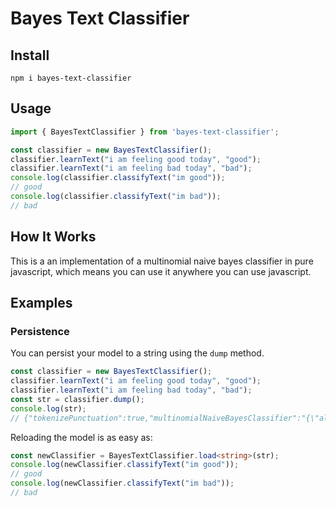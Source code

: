 # Bayes Text Classifier

## Install

```
npm i bayes-text-classifier
```

## Usage

```typescript
import { BayesTextClassifier } from 'bayes-text-classifier';

const classifier = new BayesTextClassifier();
classifier.learnText("i am feeling good today", "good");
classifier.learnText("i am feeling bad today", "bad");
console.log(classifier.classifyText("im good"));
// good
console.log(classifier.classifyText("im bad"));
// bad
```

## How It Works

This is a an implementation of a multinomial naive bayes classifier in pure javascript, which means you can use it anywhere you can use javascript.


## Examples

### Persistence

You can persist your model to a string using the `dump` method.

```typescript
const classifier = new BayesTextClassifier();
classifier.learnText("i am feeling good today", "good");
classifier.learnText("i am feeling bad today", "bad");
const str = classifier.dump();
console.log(str);
// {"tokenizePunctuation":true,"multinomialNaiveBayesClassifier":"{\"alpha\":1e-9,\"classRelativeFeatureFrequencies\":[[\"good\",\"[[\\\"i\\\",1],[\\\"am\\\",1],[\\\"feeling\\\",1],[\\\"good\\\",1],[\\\"today\\\",1]]\"],[\"bad\",\"[[\\\"i\\\",1],[\\\"am\\\",1],[\\\"feeling\\\",1],[\\\"bad\\\",1],[\\\"today\\\",1]]\"]],\"classTypeFrequencyCounter\":\"[[\\\"good\\\",1],[\\\"bad\\\",1]]\",\"n\":2}"}
```

Reloading the model is as easy as:

```typescript
const newClassifier = BayesTextClassifier.load<string>(str);
console.log(newClassifier.classifyText("im good"));
// good
console.log(newClassifier.classifyText("im bad"));
// bad
```
